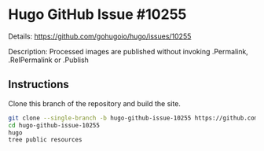 # Hugo GitHub Issue #10255

Details: <https://github.com/gohugoio/hugo/issues/10255>

Description: Processed images are published without invoking .Permalink, .RelPermalink or .Publish

## Instructions

Clone this branch of the repository and build the site.

```bash
git clone --single-branch -b hugo-github-issue-10255 https://github.com/jmooring/hugo-testing hugo-github-issue-10255
cd hugo-github-issue-10255
hugo
tree public resources
```
